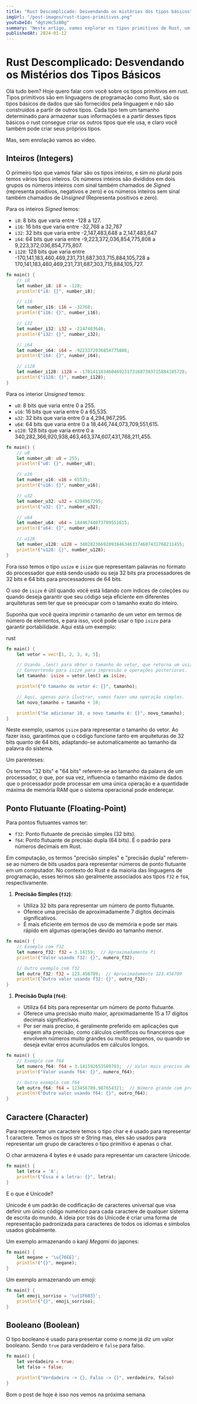 ```yaml
---
title: "Rust Descomplicado: Desvendando os mistérios dos tipos básicos"
imgUrl: "/post-images/rust-tipos-primitivos.png"
youtubeId: "dgtzHc5z80g"
summary: "Neste artigo, vamos explorar os tipos primitivos de Rust, um dos blocos fundamentais para trabalhar nesta linguagem."
publishedAt: 2024-01-12
---
```


# Rust Descomplicado: Desvendando os Mistérios dos Tipos Básicos

Olá tudo bem? Hoje quero falar com você sobre os tipos primitivos em rust. Tipos primitivos são em linguagens de programação como Rust, são os tipos básicos de dados que são fornecidos pela linguagem e não são construídos a partir de outros tipos.
Cada tipo tem um tamanho determinado para armazenar suas informações e a partir desses tipos básicos o rust consegue criar os outros tipos que ele usa, e claro você também pode criar seus próprios tipos.

Mas, sem enrolação vamos ao video.

## Inteiros (Integers)

O primeiro tipo que vamos falar são os tipos inteiros, e sim no plural pois temos vários tipos inteiros.
Os números inteiros são divididos em dois grupos os números inteiros com sinal também chamados de _Signed_ (representa positivos, negativos e zero) e os números inteiros sem sinal também chamados de _Unsigned_ (Representa positivos e zero).

Para os inteiros _Signed_ temos:
    
- `i8`: 8 bits que varia entre -128 a 127.
- `i16`: 16 bits que varia entre -32,768 a 32,767
- `i32`: 32 bits que varia entre -2,147,483,648 a 2,147,483,647
- `i64`: 64 bits que varia entre -9,223,372,036,854,775,808 a 9,223,372,036,854,775,807.
- `i128`: 128 bits que varia entre -170,141,183,460,469,231,731,687,303,715,884,105,728 a 170,141,183,460,469,231,731,687,303,715,884,105,727.

```rust
fn main() {
    // i8
    let number_i8: i8 = -128;
    println!("i8: {}", number_i8);

    // i16
    let number_i16: i16 = -32768;
    println!("i16: {}", number_i16);

    // i32
    let number_i32: i32 = -2147483648;
    println!("i32: {}", number_i32);

    // i64
    let number_i64: i64 = -9223372036854775808;
    println!("i64: {}", number_i64);

    // i128
    let number_i128: i128 = -170141183460469231731687303715884105728;
    println!("i128: {}", number_i128);
}
```

Para os interior _Unsigned_ temos:

- `u8`: 8 bits que varia entre 0 a 255.
- `u16`: 16 bits que varia entre 0 a 65,535.
- `u32`: 32 bits que varia entre 0 a 4,294,967,295.
- `u64`: 64 bits que varia entre 0 a 18,446,744,073,709,551,615.
- `u128`: 128 bits que varia entre 0 a 340,282,366,920,938,463,463,374,607,431,768,211,455.

```rust
fn main() {
    // u8
    let number_u8: u8 = 255;
    println!("u8: {}", number_u8);

    // u16
    let number_u16: u16 = 65535;
    println!("u16: {}", number_u16);

    // u32
    let number_u32: u32 = 4294967295;
    println!("u32: {}", number_u32);

    // u64
    let number_u64: u64 = 18446744073709551615;
    println!("u64: {}", number_u64);

    // u128
    let number_u128: u128 = 340282366920938463463374607431768211455;
    println!("u128: {}", number_u128);
}
```

Fora isso temos o tipo `usize` e `isize` que representam palavras no formato do processador que está sendo usado ou seja 32 bits pra processadores de 32 bits e 64 bits para processadores de 64 bits.

O uso de `isize` é útil quando você está lidando com índices de coleções ou quando deseja garantir que seu código seja eficiente em diferentes arquiteturas sem ter que se preocupar com o tamanho exato do inteiro.

Suponha que você queira imprimir o tamanho de um vetor em termos de número de elementos, e para isso, você pode usar o tipo `isize` para garantir portabilidade. Aqui está um exemplo:

rust

```rust
fn main() {
    let vetor = vec![1, 2, 3, 4, 5];

    // Usando .len() para obter o tamanho do vetor, que retorna um usize.
    // Convertendo para isize para impressão e operações posteriores.
    let tamanho: isize = vetor.len() as isize;

    println!("O tamanho do vetor é: {}", tamanho);

    // Aqui, apenas para ilustrar, vamos fazer uma operação simples.
    let novo_tamanho = tamanho + 10;

    println!("Se adicionar 10, o novo tamanho é: {}", novo_tamanho);
}

```

Neste exemplo, usamos `isize` para representar o tamanho do vetor. Ao fazer isso, garantimos que o código funcione tanto em arquiteturas de 32 bits quanto de 64 bits, adaptando-se automaticamente ao tamanho da palavra do sistema.

Um parenteses:

Os termos "32 bits" e "64 bits" referem-se ao tamanho da palavra de um processador, o que, por sua vez, influencia o tamanho máximo de dados que o processador pode processar em uma única operação e a quantidade máxima de memória RAM que o sistema operacional pode endereçar.
## Ponto Flutuante (Floating-Point)

Para pontos flutuantes vamos ter:
    
- `f32`: Ponto flutuante de precisão simples (32 bits).
- `f64`: Ponto flutuante de precisão dupla (64 bits). É o padrão para números decimais em Rust.

Em computação, os termos "precisão simples" e "precisão dupla" referem-se ao número de bits usados para representar números de ponto flutuante em um computador. No contexto do Rust e da maioria das linguagens de programação, esses termos são geralmente associados aos tipos `f32` e `f64`, respectivamente.

1. **Precisão Simples (`f32`)**:
    
    - Utiliza 32 bits para representar um número de ponto flutuante.
    - Oferece uma precisão de aproximadamente 7 dígitos decimais significativos.
    - É mais eficiente em termos de uso de memória e pode ser mais rápido em algumas operações devido ao tamanho menor.

```rust
fn main() {
    // Exemplo com f32
    let numero_f32: f32 = 3.14159;  // Aproximadamente Pi
    println!("Valor usando f32: {}", numero_f32);

    // Outro exemplo com f32
    let outro_f32: f32 = 123.456789;  // Aproximadamente 123.456789
    println!("Outro valor usando f32: {}", outro_f32);
}
```

1. **Precisão Dupla (`f64`)**:
    
    - Utiliza 64 bits para representar um número de ponto flutuante.
    - Oferece uma precisão muito maior, aproximadamente 15 a 17 dígitos decimais significativos.
    - Por ser mais preciso, é geralmente preferido em aplicações que exigem alta precisão, como cálculos científicos ou financeiros que envolvem números muito grandes ou muito pequenos, ou quando se deseja evitar erros acumulados em cálculos longos.

```rust
fn main() {
    // Exemplo com f64
    let numero_f64: f64 = 3.141592653589793;  // Valor mais preciso de Pi
    println!("Valor usando f64: {}", numero_f64);

    // Outro exemplo com f64
    let outro_f64: f64 = 123456789.987654321;  // Número grande com precisão dupla
    println!("Outro valor usando f64: {}", outro_f64);
}
```
## Caractere (Character)

Para representar um caractere temos o tipo char e é usado para representar 1 caractere. Temos os tipos str e String mas, eles são usados para representar um grupo de caracteres o tipo primitivo é apenas o char.

O char armazena 4 bytes e é usado para representar um caractere Unicode.

```rust
fn main() {
    let letra = 'A';
    println!("Essa é a letra: {}", letra);
}
```
E o que é Unicode?

Unicode é um padrão de codificação de caracteres universal que visa definir um único código numérico para cada caractere de qualquer sistema de escrita do mundo. A ideia por trás do Unicode é criar uma forma de representação padronizada para caracteres de todos os idiomas e símbolos usados globalmente.

Um exemplo armazenando o kanji _Megami_ do japones:
```rust
fn main() {
    let megane = '\u{76EE}';
    println!("{}", megane);
}
```

Um exemplo armazenando um emoji:
```rust
fn main() {
    let emoji_sorriso = '\u{1F603}';
    println!("{}", emoji_sorriso);
}

```
## Booleano (Boolean)

O tipo booleano é usado para presentar como o nome já diz um valor booleano. Sendo `true` para verdadeiro e `false`  para falso.


```rust
fn main() {
    let verdadeiro = true;
    let falso = false;

    println!("Verdadeiro -> {}, Falso -> {}", verdadeiro, falso)
}

```

Bom o post de hoje é isso nos vemos na próxima semana.
